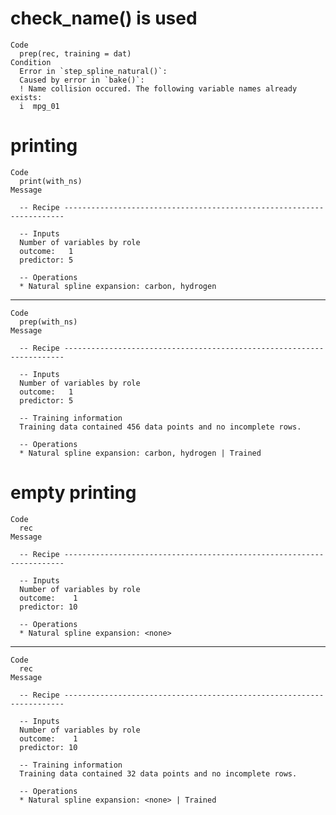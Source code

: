 # check_name() is used

    Code
      prep(rec, training = dat)
    Condition
      Error in `step_spline_natural()`:
      Caused by error in `bake()`:
      ! Name collision occured. The following variable names already exists:
      i  mpg_01

# printing

    Code
      print(with_ns)
    Message
      
      -- Recipe ----------------------------------------------------------------------
      
      -- Inputs 
      Number of variables by role
      outcome:   1
      predictor: 5
      
      -- Operations 
      * Natural spline expansion: carbon, hydrogen

---

    Code
      prep(with_ns)
    Message
      
      -- Recipe ----------------------------------------------------------------------
      
      -- Inputs 
      Number of variables by role
      outcome:   1
      predictor: 5
      
      -- Training information 
      Training data contained 456 data points and no incomplete rows.
      
      -- Operations 
      * Natural spline expansion: carbon, hydrogen | Trained

# empty printing

    Code
      rec
    Message
      
      -- Recipe ----------------------------------------------------------------------
      
      -- Inputs 
      Number of variables by role
      outcome:    1
      predictor: 10
      
      -- Operations 
      * Natural spline expansion: <none>

---

    Code
      rec
    Message
      
      -- Recipe ----------------------------------------------------------------------
      
      -- Inputs 
      Number of variables by role
      outcome:    1
      predictor: 10
      
      -- Training information 
      Training data contained 32 data points and no incomplete rows.
      
      -- Operations 
      * Natural spline expansion: <none> | Trained

